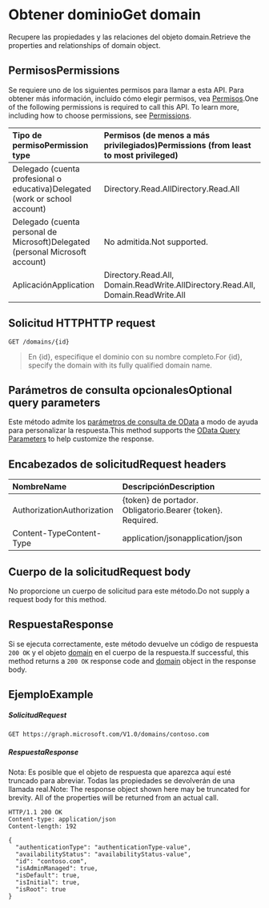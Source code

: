 # <a name="get-domain"></a><span data-ttu-id="4bb13-101">Obtener dominio</span><span class="sxs-lookup"><span data-stu-id="4bb13-101">Get domain</span></span>

<span data-ttu-id="4bb13-102">Recupere las propiedades y las relaciones del objeto domain.</span><span class="sxs-lookup"><span data-stu-id="4bb13-102">Retrieve the properties and relationships of domain object.</span></span>

## <a name="permissions"></a><span data-ttu-id="4bb13-103">Permisos</span><span class="sxs-lookup"><span data-stu-id="4bb13-103">Permissions</span></span>

<span data-ttu-id="4bb13-p101">Se requiere uno de los siguientes permisos para llamar a esta API. Para obtener más información, incluido cómo elegir permisos, vea [Permisos](../../../concepts/permissions_reference.md).</span><span class="sxs-lookup"><span data-stu-id="4bb13-p101">One of the following permissions is required to call this API. To learn more, including how to choose permissions, see [Permissions](../../../concepts/permissions_reference.md).</span></span>


|<span data-ttu-id="4bb13-106">Tipo de permiso</span><span class="sxs-lookup"><span data-stu-id="4bb13-106">Permission type</span></span>      | <span data-ttu-id="4bb13-107">Permisos (de menos a más privilegiados)</span><span class="sxs-lookup"><span data-stu-id="4bb13-107">Permissions (from least to most privileged)</span></span>              | 
|:--------------------|:---------------------------------------------------------| 
|<span data-ttu-id="4bb13-108">Delegado (cuenta profesional o educativa)</span><span class="sxs-lookup"><span data-stu-id="4bb13-108">Delegated (work or school account)</span></span> | <span data-ttu-id="4bb13-109">Directory.Read.All</span><span class="sxs-lookup"><span data-stu-id="4bb13-109">Directory.Read.All</span></span>    | 
|<span data-ttu-id="4bb13-110">Delegado (cuenta personal de Microsoft)</span><span class="sxs-lookup"><span data-stu-id="4bb13-110">Delegated (personal Microsoft account)</span></span> | <span data-ttu-id="4bb13-111">No admitida.</span><span class="sxs-lookup"><span data-stu-id="4bb13-111">Not supported.</span></span>    | 
|<span data-ttu-id="4bb13-112">Aplicación</span><span class="sxs-lookup"><span data-stu-id="4bb13-112">Application</span></span> | <span data-ttu-id="4bb13-113">Directory.Read.All, Domain.ReadWrite.All</span><span class="sxs-lookup"><span data-stu-id="4bb13-113">Directory.Read.All, Domain.ReadWrite.All</span></span> | 

## <a name="http-request"></a><span data-ttu-id="4bb13-114">Solicitud HTTP</span><span class="sxs-lookup"><span data-stu-id="4bb13-114">HTTP request</span></span>

<!-- { "blockType": "ignored" } -->
```http
GET /domains/{id}
```

> <span data-ttu-id="4bb13-115">En {id}, especifique el dominio con su nombre completo.</span><span class="sxs-lookup"><span data-stu-id="4bb13-115">For {id}, specify the domain with its fully qualified domain name.</span></span>

## <a name="optional-query-parameters"></a><span data-ttu-id="4bb13-116">Parámetros de consulta opcionales</span><span class="sxs-lookup"><span data-stu-id="4bb13-116">Optional query parameters</span></span>

<span data-ttu-id="4bb13-117">Este método admite los [parámetros de consulta de OData](http://graph.microsoft.io/docs/overview/query_parameters) a modo de ayuda para personalizar la respuesta.</span><span class="sxs-lookup"><span data-stu-id="4bb13-117">This method supports the [OData Query Parameters](http://graph.microsoft.io/docs/overview/query_parameters) to help customize the response.</span></span>

## <a name="request-headers"></a><span data-ttu-id="4bb13-118">Encabezados de solicitud</span><span class="sxs-lookup"><span data-stu-id="4bb13-118">Request headers</span></span>

| <span data-ttu-id="4bb13-119">Nombre</span><span class="sxs-lookup"><span data-stu-id="4bb13-119">Name</span></span>      |<span data-ttu-id="4bb13-120">Descripción</span><span class="sxs-lookup"><span data-stu-id="4bb13-120">Description</span></span>|
|:----------|:----------|
| <span data-ttu-id="4bb13-121">Authorization</span><span class="sxs-lookup"><span data-stu-id="4bb13-121">Authorization</span></span>  | <span data-ttu-id="4bb13-p102">{token} de portador. Obligatorio.</span><span class="sxs-lookup"><span data-stu-id="4bb13-p102">Bearer {token}. Required.</span></span> |
| <span data-ttu-id="4bb13-124">Content-Type</span><span class="sxs-lookup"><span data-stu-id="4bb13-124">Content-Type</span></span>  | <span data-ttu-id="4bb13-125">application/json</span><span class="sxs-lookup"><span data-stu-id="4bb13-125">application/json</span></span> |

## <a name="request-body"></a><span data-ttu-id="4bb13-126">Cuerpo de la solicitud</span><span class="sxs-lookup"><span data-stu-id="4bb13-126">Request body</span></span>
<span data-ttu-id="4bb13-127">No proporcione un cuerpo de solicitud para este método.</span><span class="sxs-lookup"><span data-stu-id="4bb13-127">Do not supply a request body for this method.</span></span>

## <a name="response"></a><span data-ttu-id="4bb13-128">Respuesta</span><span class="sxs-lookup"><span data-stu-id="4bb13-128">Response</span></span>

<span data-ttu-id="4bb13-129">Si se ejecuta correctamente, este método devuelve un código de respuesta `200 OK` y el objeto [domain](../resources/domain.md) en el cuerpo de la respuesta.</span><span class="sxs-lookup"><span data-stu-id="4bb13-129">If successful, this method returns a `200 OK` response code and [domain](../resources/domain.md) object in the response body.</span></span>
## <a name="example"></a><span data-ttu-id="4bb13-130">Ejemplo</span><span class="sxs-lookup"><span data-stu-id="4bb13-130">Example</span></span>
##### <a name="request"></a><span data-ttu-id="4bb13-131">Solicitud</span><span class="sxs-lookup"><span data-stu-id="4bb13-131">Request</span></span>

<!-- {
  "blockType": "request",
  "name": "get_domain"
}-->
```http
GET https://graph.microsoft.com/V1.0/domains/contoso.com
```
##### <a name="response"></a><span data-ttu-id="4bb13-132">Respuesta</span><span class="sxs-lookup"><span data-stu-id="4bb13-132">Response</span></span>
<span data-ttu-id="4bb13-p103">Nota: Es posible que el objeto de respuesta que aparezca aquí esté truncado para abreviar. Todas las propiedades se devolverán de una llamada real.</span><span class="sxs-lookup"><span data-stu-id="4bb13-p103">Note: The response object shown here may be truncated for brevity. All of the properties will be returned from an actual call.</span></span>
<!-- {
  "blockType": "response",
  "truncated": true,
  "@odata.type": "microsoft.graph.domain"
} -->
```http
HTTP/1.1 200 OK
Content-type: application/json
Content-length: 192

{
  "authenticationType": "authenticationType-value",
  "availabilityStatus": "availabilityStatus-value",
  "id": "contoso.com",
  "isAdminManaged": true,
  "isDefault": true,
  "isInitial": true,
  "isRoot": true
}
```

<!-- uuid: 8fcb5dbc-d5aa-4681-8e31-b001d5168d79
2015-10-25 14:57:30 UTC -->
<!-- {
  "type": "#page.annotation",
  "description": "Get domain",
  "keywords": "",
  "section": "documentation",
  "tocPath": ""
}-->
